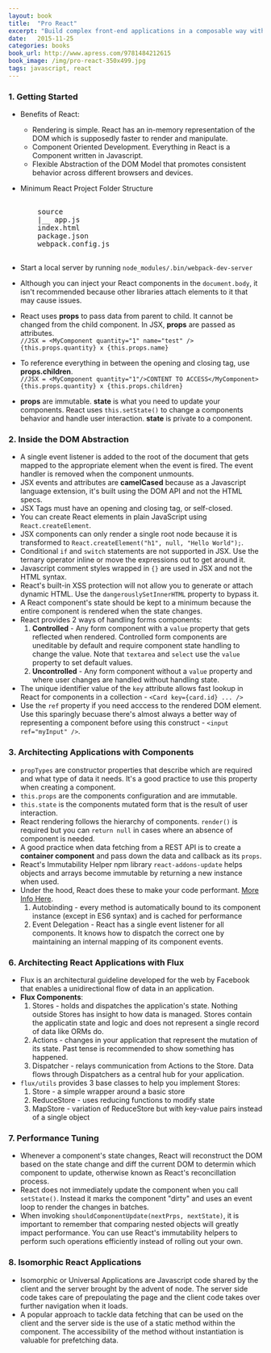 ```yaml
---
layout: book
title:  "Pro React"
excerpt: "Build complex front-end applications in a composable way with React 15"
date:   2015-11-25
categories: books
book_url: http://www.apress.com/9781484212615
book_image: /img/pro-react-350x499.jpg
tags: javascript, react
---
```


### 1. Getting Started
* Benefits of React:
    - Rendering is simple. React has an in-memory representation of the DOM which is supposedly faster to render and manipulate.
    - Component Oriented Development. Everything in React is a Component written in Javascript.
    - Flexible Abstraction of the DOM Model that promotes consistent behavior across different browsers and devices.
* Minimum React Project Folder Structure  
    <pre>

      source  
      |__ app.js  
      index.html
      package.json
      webpack.config.js
    </pre>

* Start a local server by running `node_modules/.bin/webpack-dev-server`
* Although you can inject your React components in the `document.body`, it isn't recommended because other libraries attach elements to it that may cause issues.
* React uses **props** to pass data from parent to child.  It cannot be changed from the child component. In JSX, **props** are passed as attributes.    
    `//JSX = <MyComponent quantity="1" name="test" />`  
    `{this.props.quantity} x {this.props.name}`
* To reference everything in between the opening and closing tag, use **props.children**.  
    `//JSX = <MyComponent quantity="1"/>CONTENT TO ACCESS</MyComponent>`  
    `{this.props.quantity} x {this.props.children}`
* **props** are immutable. **state** is what you need to update your components.  React uses `this.setState()` to change a components behavior and handle user interaction.  **state** is private to a component.
<p></p>

### 2. Inside the DOM Abstraction
* A single event listener is added to the root of the document that gets mapped to the appropriate element when the event is fired.  The event handler is removed when the component unmounts.
* JSX events and attributes are **camelCased** because as a Javascript language extension, it's built using the DOM API and not the HTML specs.  
* JSX Tags must have an opening and closing tag, or self-closed.
* You can create React elements in plain JavaScript using `React.createElement`.
* JSX components can only render a single root node because it is transformed to `React.createElement("h1", null, "Hello World");`.
* Conditional `if` and `switch` statements are not supported in JSX.  Use the ternary operator inline or move the expressions out to get around it.
* Javascript comment styles wrapped in `{}` are used in JSX and not the HTML syntax.
* React's built-in XSS protection will not allow you to generate or attach dynamic HTML.  Use the `dangerouslySetInnerHTML` property to bypass it.
* A React component's state should be kept to a minimum because the entire component is rendered when the state changes.
* React provides 2 ways of handling forms components:
    1.  **Controlled** - Any form component with a `value` property that gets reflected when rendered.  Controlled form components are uneditable by default and require component state handling to change the value.  Note that `textarea` and `select` use the `value` property to set default values.
    2.  **Uncontrolled** - Any form component without a `value` property and where user changes are handled without handling state.
* The unique identifier value of the `key` attribute allows fast lookup in React for components in a collection - `<Card key={card.id} ... />`
* Use the `ref` property if you need acccess to the rendered DOM element.  Use this sparingly becuase there's almost always a better way of representing a component before using this construct - `<input ref="myInput" />`.
<p></p>

### 3. Architecting Applications with Components
* `propTypes` are constructor properties that describe which are required and what type of data it needs.  It's a good practice to use this property when creating a component.
* `this.props` are the components configuration and are immutable.
* `this.state` is the components mutated form that is the result of user interaction.
* React rendering follows the hierarchy of components.  `render()` is required but you can `return null` in cases where an absence of component is needed.
* A good practice when data fetching from a REST API is to create a **container component** and pass down the data and callback as its `props`.
* React's Immutability Helper npm library `react-addons-update` helps objects and arrays become immutable by returning a new instance when used.
* Under the hood, React does these to make your code performant. [More Info Here](https://facebook.github.io/react/docs/interactivity-and-dynamic-uis.html#under-the-hood-autobinding-and-event-delegation).
    1. Autobinding - every method is automatically bound to its component instance (except in ES6 syntax) and is cached for performance
    2. Event Delegation - React has a single event listener for all components. It knows how to dispatch the correct one by maintaining an internal mapping of its component events.
<p></p>

### 6. Architecting React Applications with Flux
* Flux is an architectural guideline developed for the web by Facebook that enables a unidirectional flow of data in an application.
* **Flux Components**:
    1.  Stores - holds and dispatches the application's state.  Nothing outside Stores has insight to how data is managed.  Stores contain the applicatin state and logic and does not represent a single record of data like ORMs do.
    2.  Actions - changes in your application that represent the mutation of its state.  Past tense is recommended to show something has happened.
    3.  Dispatcher - relays communication from Actions to the Store.  Data flows through Dispatchers as a central hub for your application.
* `flux/utils` provides 3 base classes to help you implement Stores:
    1.  Store - a simple wrapper around a basic store
    2.  ReduceStore - uses reducing functions to modify state
    3.  MapStore - variation of ReduceStore but with key-value pairs instead of a single object
<p></p>

### 7. Performance Tuning
* Whenever a component's state changes, React will reconstruct the DOM based on the state change and diff the current DOM to determin which component to update, otherwise known as React's reconcillation process.
* React does not immediately update the component when you call `setState()`.  Instead it marks the component "dirty" and uses an event loop to render the changes in batches.
* When invoking `shouldComponentUpdate(nextPrps, nextState)`, it is important to remember that comparing nested objects will greatly impact performance.  You can use React's immutability helpers to perform such operations efficiently instead of rolling out your own.
<p></p>

### 8. Isomorphic React Applications
*  Isomorphic or Universal Applications are Javascript code shared by the client and the server brought by the advent of node.  The server side code takes care of prepoulating the page and the client code takes over further navigation when it loads.
*  A popular approach to tackle data fetching that can be used on the client and the server side is the use of a static method within the component.  The accessibility of the method without instantiation is valuable for prefetching data.
<p></p>